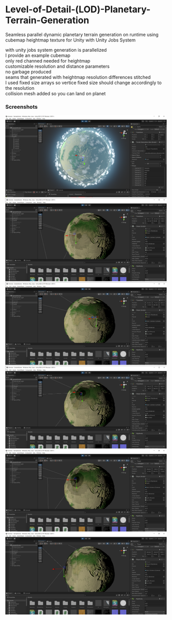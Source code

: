 # Level-of-Detail-(LOD)-Planetary-Terrain-Generation
Seamless parallel dynamic planetary terrain generation on runtime using cubemap heightmap texture for Unity with Unity Jobs System


 with unity jobs system generation is parallelized  
 I provide an example cubemap  
 only red channed needed for heightmap  
 customizable resolution and distance parameters  
 no garbage produced  
 seams that generated with heightmap resolution differences stitched  
 I used fixed size arrays so vertice fixed size should change accordingly to the resolution  
 collision mesh added so you can land on planet

### Screenshots
![](screenshots/s.png)
![](screenshots/s1.png)
![](screenshots/s2.png)
![](screenshots/s3.png)
![](screenshots/s4.png)
![](screenshots/s5.png)

